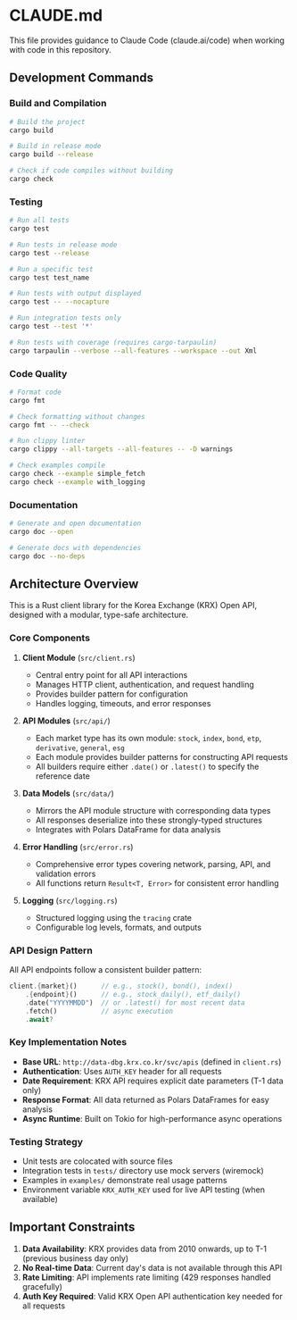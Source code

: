 # CLAUDE.md

This file provides guidance to Claude Code (claude.ai/code) when working with code in this repository.

## Development Commands

### Build and Compilation
```bash
# Build the project
cargo build

# Build in release mode
cargo build --release

# Check if code compiles without building
cargo check
```

### Testing
```bash
# Run all tests
cargo test

# Run tests in release mode
cargo test --release

# Run a specific test
cargo test test_name

# Run tests with output displayed
cargo test -- --nocapture

# Run integration tests only
cargo test --test '*'

# Run tests with coverage (requires cargo-tarpaulin)
cargo tarpaulin --verbose --all-features --workspace --out Xml
```

### Code Quality
```bash
# Format code
cargo fmt

# Check formatting without changes
cargo fmt -- --check

# Run clippy linter
cargo clippy --all-targets --all-features -- -D warnings

# Check examples compile
cargo check --example simple_fetch
cargo check --example with_logging
```

### Documentation
```bash
# Generate and open documentation
cargo doc --open

# Generate docs with dependencies
cargo doc --no-deps
```

## Architecture Overview

This is a Rust client library for the Korea Exchange (KRX) Open API, designed with a modular, type-safe architecture.

### Core Components

1. **Client Module** (`src/client.rs`)
   - Central entry point for all API interactions
   - Manages HTTP client, authentication, and request handling
   - Provides builder pattern for configuration
   - Handles logging, timeouts, and error responses

2. **API Modules** (`src/api/`)
   - Each market type has its own module: `stock`, `index`, `bond`, `etp`, `derivative`, `general`, `esg`
   - Each module provides builder patterns for constructing API requests
   - All builders require either `.date()` or `.latest()` to specify the reference date

3. **Data Models** (`src/data/`)
   - Mirrors the API module structure with corresponding data types
   - All responses deserialize into these strongly-typed structures
   - Integrates with Polars DataFrame for data analysis

4. **Error Handling** (`src/error.rs`)
   - Comprehensive error types covering network, parsing, API, and validation errors
   - All functions return `Result<T, Error>` for consistent error handling

5. **Logging** (`src/logging.rs`)
   - Structured logging using the `tracing` crate
   - Configurable log levels, formats, and outputs

### API Design Pattern

All API endpoints follow a consistent builder pattern:
```rust
client.{market}()      // e.g., stock(), bond(), index()
    .{endpoint}()      // e.g., stock_daily(), etf_daily()
    .date("YYYYMMDD")  // or .latest() for most recent data
    .fetch()           // async execution
    .await?
```

### Key Implementation Notes

- **Base URL**: `http://data-dbg.krx.co.kr/svc/apis` (defined in `client.rs`)
- **Authentication**: Uses `AUTH_KEY` header for all requests
- **Date Requirement**: KRX API requires explicit date parameters (T-1 data only)
- **Response Format**: All data returned as Polars DataFrames for easy analysis
- **Async Runtime**: Built on Tokio for high-performance async operations

### Testing Strategy

- Unit tests are colocated with source files
- Integration tests in `tests/` directory use mock servers (wiremock)
- Examples in `examples/` demonstrate real usage patterns
- Environment variable `KRX_AUTH_KEY` used for live API testing (when available)

## Important Constraints

1. **Data Availability**: KRX provides data from 2010 onwards, up to T-1 (previous business day only)
2. **No Real-time Data**: Current day's data is not available through this API
3. **Rate Limiting**: API implements rate limiting (429 responses handled gracefully)
4. **Auth Key Required**: Valid KRX Open API authentication key needed for all requests